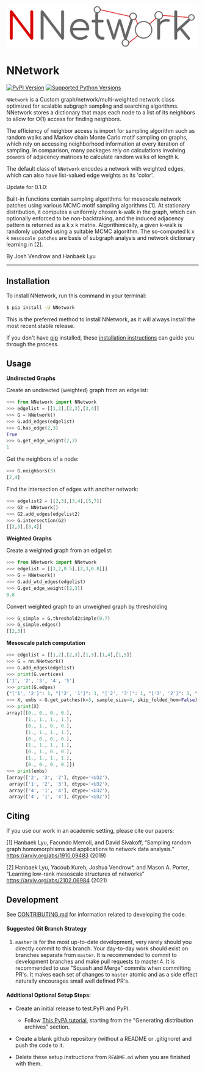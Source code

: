 <p align="center">
<img width="700" src="https://github.com/HanbaekLyu/NNetwork/blob/master/nnetwork_logo.png?raw=true" alt="logo">
</p>

# NNetwork

[![PyPI Version](https://img.shields.io/pypi/v/NNetwork.svg)](https://pypi.org/project/NNetwork/)
[![Supported Python Versions](https://img.shields.io/pypi/pyversions/NNetwork.svg)](https://pypi.org/project/NNetwork/)

`NNetwork` is a Custom graph/network/multi-weighted network class optimized for scalable subgraph sampling and searching algorithms. NNetwork stores a dictionary that maps each node to a list of its neighbors to allow for O(1) access for finding neighbors. 

The efficiency of neighbor access is import for sampling algorithm such as random walks and Markov chain Monte Carlo motif sampling on graphs, which rely on accessing neighborhood information at every iteration of sampling. In comparison, many packages rely on calculations involving powers of adjacency matrices to calculate random walks of length k. 

The default class of `NNetwork` encodes a network with weighted edges, which can also have list-valued edge weights as its 'color'. 

Update for 0.1.0: 

Built-in functions contain sampling algorithms for mesoscale network patches using various MCMC motif sampling algorithms [1]. At stationary distribution, it computes a uniformly chosen k-walk in the graph, which can optionally enforced to be non-backtraking, and the induced adjacency pattern is returned as a k x k matrix. Algorithimically, a given k-walk is randomly updated using a suitable MCMC algorithm. The so-computed k x k `mesoscale patches` are basis of subgraph analysis and network dictionary learning in [2].  

By Josh Vendrow and Hanbaek Lyu

---

## Installation

To install NNetwork, run this command in your terminal:

```bash
$ pip install -U NNetwork
```

This is the preferred method to install NNetwork, as it will always install the most recent stable release.

If you don't have [pip](https://pip.pypa.io) installed, these [installation instructions](http://docs.python-guide.org/en/latest/starting/installation/) can guide
you through the process.

## Usage

**Undirected Graphs**

Create an undirected (weighted) graph from an edgelist:
```python
>>> from NNetwork import NNetwork
>>> edgelist = [[1,2],[2,3],[3,4]]
>>> G = NNetwork()
>>> G.add_edges(edgelist)
>>> G.has_edge(2,3)
True
>>> G.get_edge_weight(2,3)
1

```
Get the neighbors of a node:
```python
>>> G.neighbors(3)
[2,4]
```

Find the intersection of edges with another network:
```python
>>> edgelist2 = [[2,3],[3,4],[5,7]]
>>> G2 = NNetwork()
>>> G2.add_edges(edgelist2)
>>> G.intersection(G2)
[[2,3],[3,4]]
```

**Weighted Graphs**

Create a weighted graph from an edgelist:
```python
>>> from NNetwork import NNetwork
>>> edgelist = [[1,2,0.5],[2,3,0.8]]]
>>> G = NNetwork()
>>> G.add_wtd_edges(edgelist)
>>> G.get_edge_weight([2,3])
0.8
```

Convert weighted graph to an unweighed graph by thresholding
```python
>>> G_simple = G.threshold2simple(0.7)
>>> G_simple.edges()
[[2,3]]
```

**Mesoscale patch computation**
```python
>>> edgelist = [[1,2],[2,3],[1,3],[1,4],[1,5]]
>>> G = nn.NNetwork()
>>> G.add_edges(edgelist)
>>> print(G.vertices)
['1', '2', '3', '4', '5']
>>> print(G.edges)
{"['1', '2']": 1, "['2', '1']": 1, "['2', '3']": 1, "['3', '2']": 1, "['1', '3']": 1, "['3', '1']": 1, "['1', '4']": 1, "['4', '1']": 1, "['1', '5']": 1, "['5', '1']": 1}
>>> X, embs = G.get_patches(k=3, sample_size=4, skip_folded_hom=False)
>>> print(X)
array([[0., 0., 0., 0.],
       [1., 1., 1., 1.],
       [0., 1., 0., 0.],
       [1., 1., 1., 1.],
       [0., 0., 0., 0.],
       [1., 1., 1., 1.],
       [0., 1., 0., 0.],
       [1., 1., 1., 1.],
       [0., 0., 0., 0.]])
>>> print(embs)
[array(['2', '3', '2'], dtype='<U32'),
 array(['1', '2', '3'], dtype='<U32'),
 array(['4', '1', '4'], dtype='<U32'),
 array(['4', '1', '4'], dtype='<U32')]
```

## Citing
If you use our work in an academic setting, please cite our papers:

[1] Hanbaek Lyu, Facundo Memoli, and David Sivakoff,
“Sampling random graph homomorphisms and applications to network data analysis.” https://arxiv.org/abs/1910.09483 (2019)

[2] Hanbaek Lyu, Yacoub Kureh, Joshua Vendrow*, and Mason A. Porter,
“Learning low-rank mesoscale structures of networks” https://arxiv.org/abs/2102.06984 (2021)



## Development
See [CONTRIBUTING.md](CONTRIBUTING.md) for information related to developing the code.

#### Suggested Git Branch Strategy
1. `master` is for the most up-to-date development, very rarely should you directly commit to this branch. Your day-to-day work should exist on branches separate from `master`. It is recommended to commit to development branches and make pull requests to master.4. It is recommended to use "Squash and Merge" commits when committing PR's. It makes each set of changes to `master`
atomic and as a side effect naturally encourages small well defined PR's.


#### Additional Optional Setup Steps:
* Create an initial release to test.PyPI and PyPI.
    * Follow [This PyPA tutorial](https://packaging.python.org/tutorials/packaging-projects/#generating-distribution-archives), starting from the "Generating distribution archives" section.

* Create a blank github repository (without a README or .gitignore) and push the code to it.

* Delete these setup instructions from `README.md` when you are finished with them.
